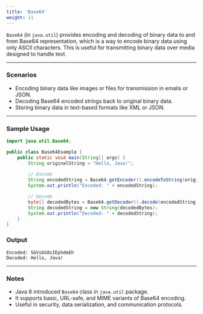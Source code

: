 ```yaml
---
title: 'Base64'
weight: 11
---
```


`Base64` (in `java.util`) provides encoding and decoding of binary data to and from Base64 representation, which is a way to encode binary data using only ASCII characters. This is useful for transmitting binary data over media designed to handle text.

---

### Scenarios

- Encoding binary data like images or files for transmission in emails or JSON.
- Decoding Base64 encoded strings back to original binary data.
- Storing binary data in text-based formats like XML or JSON.

---

### Sample Usage

```java
import java.util.Base64;

public class Base64Example {
    public static void main(String[] args) {
        String originalString = "Hello, Java!";
        
        // Encode
        String encodedString = Base64.getEncoder().encodeToString(originalString.getBytes());
        System.out.println("Encoded: " + encodedString);

        // Decode
        byte[] decodedBytes = Base64.getDecoder().decode(encodedString);
        String decodedString = new String(decodedBytes);
        System.out.println("Decoded: " + decodedString);
    }
}
```

### Output

```
Encoded: SGVsbG8sIEphdmEh
Decoded: Hello, Java!
```

---

### Notes

* Java 8 introduced `Base64` class in `java.util` package.
* It supports basic, URL-safe, and MIME variants of Base64 encoding.
* Useful in security, data serialization, and communication protocols.
